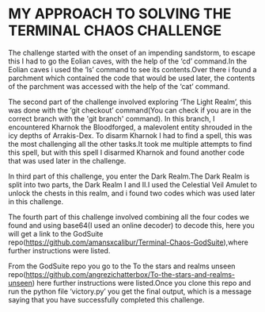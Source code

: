 # MY APPROACH TO SOLVING THE TERMINAL CHAOS CHALLENGE
The challenge started with the onset of an impending sandstorm, to escape this I had to go the Eolian caves, with the help of the ‘cd’ command.In the Eolian caves i used the ‘ls’ command to see its contents.Over there i found a parchment which contained the code that would be used later, the contents of the parchment was accessed with the help of the ‘cat’ command.

The second part of the challenge involved exploring ‘The Light Realm’, this was done with the ‘git checkout’ command(You can check if you are in the correct branch with the 'git branch' command). In this branch, I encountered Kharnok the Bloodforged, a malevolent entity shrouded in the icy depths of Arrakis-Dex. To disarm Kharnok I had to find a spell, this was the most challenging all the other tasks.It took me multiple attempts to find this spell, but with this spell I disarmed Kharnok and found another code that was used later in the challenge.

In third part of this challenge, you enter the Dark Realm.The Dark Realm is split into two parts, the Dark Realm I and II.I used the Celestial Veil Amulet to unlock the chests in this realm, and i found two codes which was used later in this challenge.

The fourth part of this challenge involved combining all the four codes we found and using base64(I used an online decoder) to decode this, here you will get a link to the GodSuite repo(https://github.com/amansxcalibur/Terminal-Chaos-GodSuite),where further instructions were listed.

From the GodSuite repo you go to the To the stars and realms unseen repo(https://github.com/angrezichatterbox/To-the-stars-and-realms-unseen) here further instructions were listed.Once you clone this repo and run the python file ‘victory.py’ you get the final output, which is a message saying that you have successfully completed this challenge.  
